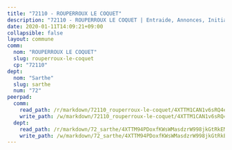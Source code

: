 ```yaml
---
title: "72110 - ROUPERROUX LE COQUET"
description: "72110 - ROUPERROUX LE COQUET | Entraide, Annonces, Initiatives"
date: 2020-01-11T14:09:21+09:00
collapsible: false
layout: commune
comm:
  nom: "ROUPERROUX LE COQUET"
  slug: rouperroux-le-coquet
  cp: "72110"
dept:
  nom: "Sarthe"
  slug: sarthe
  num: "72"
peerpad:
  comm:
    read_path: /r/markdown/72110_rouperroux-le-coquet/4XTTM1CAN1v6sRQ4eP54EBz9FrhQsKM7AJ9sZPibuJV8iy8XR
    write_path: /w/markdown/72110_rouperroux-le-coquet/4XTTM1CAN1v6sRQ4eP54EBz9FrhQsKM7AJ9sZPibuJV8iy8XR-K3TgUpxwyJ9FFJrLUftVfL3QMnQ59MkpKfDF9v58GSVKPcwf3aiCsUvLu3HgkpZZRmGNfrbbnU77HbNEvbPdsAjxypmPTAXBNkYdA38X5j9F4mEkKDaKAogvBTB9ggAC5W3inr1M
  dept:
    read_path: /r/markdown/72_sarthe/4XTTM94PDoxfKWsWMasdzrW998jkGtRkEM3CSUC42xSpuJKZ5
    write_path: /w/markdown/72_sarthe/4XTTM94PDoxfKWsWMasdzrW998jkGtRkEM3CSUC42xSpuJKZ5-K3TgTpjFyG67yVeuXvSAfSYzY4Yx2FMtDhgpv5HM2EDBJRVMn95z33xx4XjRNYNVaVsBPQ1t4pG9MoyNqwTqa8mcnEUB8rK4BMVbvUhCtGWCPSFnDCaT8GJTyimDgsCirLN3zswh
---
```


